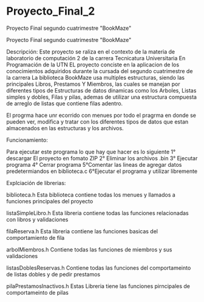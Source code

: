# Proyecto_Final_2
Proyecto Final segundo cuatrimestre  "BookMaze"  


Proyecto Final segundo cuatrimestre  "BookMaze"  


Descripción: 
Este proyecto se raliza en el contexto de la materia de laboratorio de computación 2 de la carrera Tecnicatura Universitaria En Programación de la UTN
EL proyecto conciste en la aplicacion de los conocimientos adquiridos durante la cursada del segundo cuatrimestre de la carrera
La biblioteca BookMaze usa multiples estructuras, siendo las principales Libros, Prestamos Y Miembros, las cuales se manejan por diferentes tipos de Estructuras de datos dinamicas como los Arboles, Listas simples y dobles, Filas y pilas, ademas de utilizar una estructura compuesta de arreglo de listas que contiene filas adentro.

El progrma hace unr ecorrido con menues por todo el pragrma en donde se pueden ver, modifica y tratar con los diferentes tipos de datos que estan almacenados en las estructuras y los archivos.

Funcionamiento:

Para ejecutar este programa lo que hay que hacer es lo siguiente
1° descargar El proyecto en fomato ZIP
2° Eliminar los archivos .bin
3° Ejecutar programa 
4° Cerrar programa 
5°Comentar las lineas de agregar datos predetermiandos en biblioteca.c
6°Ejecutar el programa y utilizar libremente


Explciación de librerias:

biblioteca.h
Esta biblioteca contiene todas los menues y llamados a funciones principales del proyecto

listaSimpleLibro.h
Esta libreria contiene todas las funciones relacionadas con libros y validaciones

filaReserva.h 
Esta libreria contiene las funciones basicas del comportamiento de fila

arbolMiembros.h
Contiene todas las funciones de miembros y sus validaciones

listasDoblesReservas.h
Contiene todas las funciones del comportameinto de listas dobles y de pedir prestamos

pilaPrestamosInactivos.h
Estas Libreria tiene las funciones pirncipales de comportameinto de pilas
